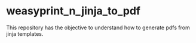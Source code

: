 # weasyprint_n_jinja_to_pdf
This repository has the objective to understand how to generate pdfs from jinja templates.
